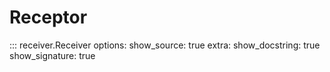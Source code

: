 # Receptor

::: receiver.Receiver
    options:
        show_source: true
        extra:
            show_docstring: true
            show_signature: true